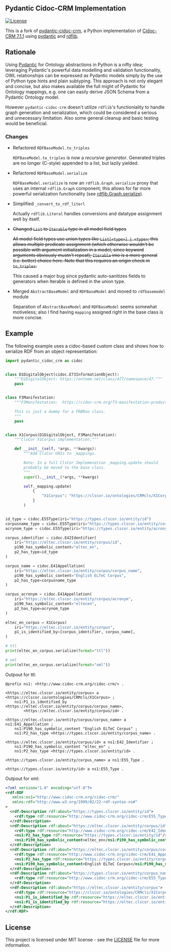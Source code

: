 ## Pydantic Cidoc-CRM Implementation
[![License](https://img.shields.io/github/license/jonasengelmann/pydantic-cidoc-crm)](LICENSE)

This is a fork of [pydantic-cidoc-crm](https://github.com/jonasengelmann/pydantic-cidoc-crm), a Python implementation of [Cidoc-CRM 7.1.1](https://doi.org/10.26225/FDZH-X261) using [pydantic](https://pydantic-docs.helpmanual.io/) and [rdflib](https://rdflib.readthedocs.io/).

## Rationale

Using [Pydantic](https://docs.pydantic.dev/latest/) for Ontology abstractions in Python is a nifty idea;
leveraging Pydantic's powerful data modelling and validation functionality, OWL relationships can be expressed as Pydantic models simply by the use of Python type hints and plain subtyping.
This approach is not only elegant and concise, but also makes available the full might of Pydantic for Ontology mappings, e.g. one can easily derive JSON Schema from a Pydantic Ontology model.

However `pydantic-cidoc-crm` doesn't utilize `rdflib`'s functioniality to handle graph generation and serialization, which could be considered a serious and unnecessary limitation. 
Also some general cleanup and basic testing would be beneficial.
  
### Changes

* Refactored `RDFBaseModel.to_triples`

    `RDFBaseModel.to_triples` is now a *recursive generator*. Generated triples are no longer (C-style) appended to a list, but lazily yielded.
	
* Refactored `RDFBaseModel.serialize`

    `RDFBaseModel.serialize` is now an `rdflib.Graph.serialize` proxy that uses an internal `rdflib.Graph` component; this allows for far more powerful serialization functionality (see [rdflib.Graph.serialize](https://rdflib.readthedocs.io/en/stable/apidocs/rdflib.html#rdflib.graph.Graph.serialize)).
	
* Simplified `_convert_to_rdf_literl`

    Actually `rdflib.Literal` handles conversions and datatype assignment well by itself.
	
* ~~Changed `List` to `Iterable` type in all model field types~~

	~~All model field types use union types like `List[<type>] | <type>`; this allows multiple predicate assignment (which otherwise wouldn't be possible with argument initialization in a model, since keyword arguments obviously mustn't repeat); `Iterable` imo is a more general (i.e. better) choice here.
Note that this requires an origin check in `to_triples`.~~
    
	This caused a major bug since pydantic auto-sanitizes fields to generators when Iterable is defined in the union type.
	
* Merged `AbstractBaseModel` and `RDFBaseModel` and moved to `rdfbasemodel` module

    Separation of `AbstractBaseModel` and `RDFBaseModel` seems somewhat motiveless; also I find having `mapping` assigned right in the base class is more concise.

## Example

The following example uses a cidoc-based custom class and shows how to serialize RDF from an object representation: 

```python
import pydantic_cidoc_crm as cidoc


class D1DigitalObject(cidoc.E73InformationObject):
    """D1DigitalObject: https://ontome.net/class/477/namespace/47."""
    pass


class F3Manifestation:
    """F3Manifestation:  https://cidoc-crm.org/f3-manifestation-product-type.

    This is just a dummy for a FRBRoo class.
    """
    pass


class X1Corpus(D1DigitalObject, F3Manifestation):
    """ClsCor X1Corpus implementation."""

    def __init__(self, *args, **kwargs):
        """Add ClsCor URIs to _mappings.

        Note: In a full ClsCor Implemenation _mapping.update should
        probably be moved to the base class.
        """
        super().__init__(*args, **kwargs)

        self._mapping.update(
            {
                "X1Corpus": "https://clscor.io/ontologies/CRMcls/X1Corpus"
            }
        )


id_type = cidoc.E55Type(iri="https://types.clscor.io/entity/id")
corpusname_type = cidoc.E55Type(iri="https://types.clscor.io/entity/corpus_name")
acrynom_type = cidoc.E55Type(iri="https://types.clscor.io/entity/acronym")

corpus_identifier = cidoc.E42Identifier(
    iri="https://eltec.clscor.io/entity/corpus/id",
    p190_has_symbolic_content="eltec_en",
    p2_has_type=id_type
)

corpus_name = cidoc.E41Appellation(
    iri="https://eltec.clscor.io/entity/corpus/corpus_name",
    p190_has_symbolic_content="English ELTeC Corpus",
    p2_has_type=corpusname_type
)

corpus_acronym = cidoc.E41Appellation(
    iri="https://eltec.clscor.io/entity/corpus/acronym",
    p190_has_symbolic_content="eltecen",
    p2_has_type=acrynom_type
)

eltec_en_corpus = X1Corpus(
    iri="https://eltec.clscor.io/entity/corpus",
    p1_is_identified_by=[corpus_identifier, corpus_name],
)

# ttl
print(eltec_en_corpus.serialize(format="ttl"))

# xml
print(eltec_en_corpus.serialize(format="xml"))
```

Outpout for ttl:
```ttl
@prefix ns1: <http://www.cidoc-crm.org/cidoc-crm/> .

<https://eltec.clscor.io/entity/corpus> a <https://clscor.io/ontologies/CRMcls/X1Corpus> ;
    ns1:P1_is_identified_by <https://eltec.clscor.io/entity/corpus/corpus_name>,
        <https://eltec.clscor.io/entity/corpus/id> .

<https://eltec.clscor.io/entity/corpus/corpus_name> a ns1:E41_Appellation ;
    ns1:P190_has_symbolic_content "English ELTeC Corpus" ;
    ns1:P2_has_type <https://types.clscor.io/entity/corpus_name> .

<https://eltec.clscor.io/entity/corpus/id> a ns1:E42_Identifier ;
    ns1:P190_has_symbolic_content "eltec_en" ;
    ns1:P2_has_type <https://types.clscor.io/entity/id> .

<https://types.clscor.io/entity/corpus_name> a ns1:E55_Type .

<https://types.clscor.io/entity/id> a ns1:E55_Type .
```

Outpout for xml:
```xml
<?xml version="1.0" encoding="utf-8"?>
<rdf:RDF
   xmlns:ns1="http://www.cidoc-crm.org/cidoc-crm/"
   xmlns:rdf="http://www.w3.org/1999/02/22-rdf-syntax-ns#"
>
  <rdf:Description rdf:about="https://types.clscor.io/entity/id">
    <rdf:type rdf:resource="http://www.cidoc-crm.org/cidoc-crm/E55_Type"/>
  </rdf:Description>
  <rdf:Description rdf:about="https://eltec.clscor.io/entity/corpus/id">
    <rdf:type rdf:resource="http://www.cidoc-crm.org/cidoc-crm/E42_Identifier"/>
    <ns1:P2_has_type rdf:resource="https://types.clscor.io/entity/id"/>
    <ns1:P190_has_symbolic_content>eltec_en</ns1:P190_has_symbolic_content>
  </rdf:Description>
  <rdf:Description rdf:about="https://eltec.clscor.io/entity/corpus/corpus_name">
    <rdf:type rdf:resource="http://www.cidoc-crm.org/cidoc-crm/E41_Appellation"/>
    <ns1:P2_has_type rdf:resource="https://types.clscor.io/entity/corpus_name"/>
    <ns1:P190_has_symbolic_content>English ELTeC Corpus</ns1:P190_has_symbolic_content>
  </rdf:Description>
  <rdf:Description rdf:about="https://types.clscor.io/entity/corpus_name">
    <rdf:type rdf:resource="http://www.cidoc-crm.org/cidoc-crm/E55_Type"/>
  </rdf:Description>
  <rdf:Description rdf:about="https://eltec.clscor.io/entity/corpus">
    <rdf:type rdf:resource="https://clscor.io/ontologies/CRMcls/X1Corpus"/>
    <ns1:P1_is_identified_by rdf:resource="https://eltec.clscor.io/entity/corpus/id"/>
    <ns1:P1_is_identified_by rdf:resource="https://eltec.clscor.io/entity/corpus/corpus_name"/>
  </rdf:Description>
</rdf:RDF>
```

## License

This project is licensed under MIT license - see the [LICENSE](LICENSE) file for more information.
